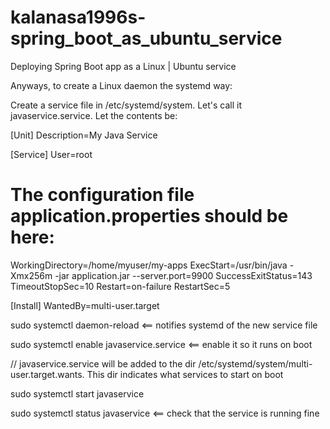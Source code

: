 # kalanasa1996s-spring_boot_as_ubuntu_service
Deploying Spring Boot app as a Linux | Ubuntu  service





Anyways, to create a Linux daemon the systemd way:

Create a service file in /etc/systemd/system. Let's call it javaservice.service. Let the contents be:

[Unit]
Description=My Java Service

[Service]
User=root 
# The configuration file application.properties should be here:
WorkingDirectory=/home/myuser/my-apps 
ExecStart=/usr/bin/java -Xmx256m -jar application.jar --server.port=9900
SuccessExitStatus=143
TimeoutStopSec=10
Restart=on-failure
RestartSec=5

[Install]
WantedBy=multi-user.target


sudo systemctl daemon-reload    	<== notifies systemd of the new service file

sudo systemctl enable javaservice.service		   <== enable it so it runs on boot

// javaservice.service will be added to the dir /etc/systemd/system/multi-user.target.wants. This dir indicates what services to start on boot

sudo systemctl start javaservice

sudo systemctl status javaservice   <== check that the service is running fine
